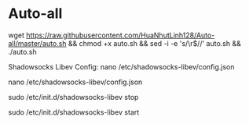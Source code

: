 # Auto-all
wget https://raw.githubusercontent.com/HuaNhutLinh128/Auto-all/master/auto.sh && chmod +x auto.sh && sed -i -e 's/\r$//' auto.sh && ./auto.sh

Shadowsocks Libev Config: nano /etc/shadowsocks-libev/config.json

nano /etc/shadowsocks-libev/config.json

sudo /etc/init.d/shadowsocks-libev stop

sudo /etc/init.d/shadowsocks-libev start
